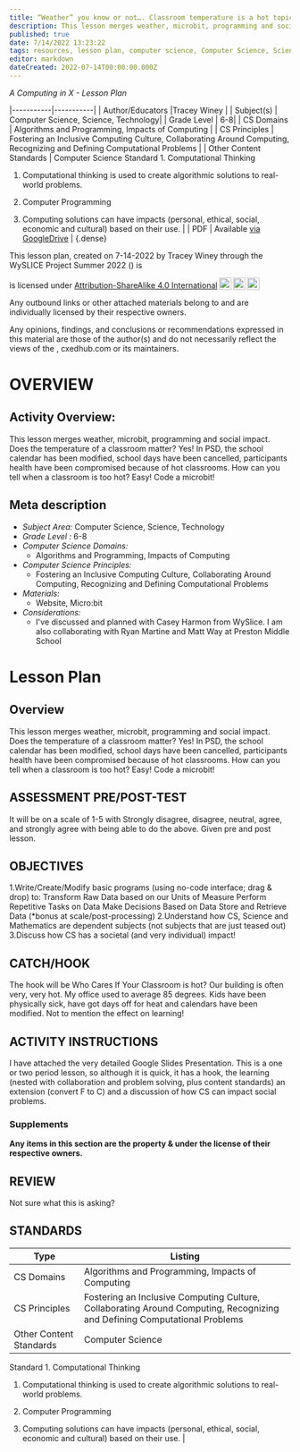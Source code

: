 ```yaml
---
title: “Weather” you know or not…. Classroom temperature is a hot topic!
description: This lesson merges weather, microbit, programming and social impact. Does the temperature of a classroom matter? Yes! In PSD, the school calendar has been modified, school days have been cancelled, participants health have been compromised because of hot classrooms. How can you tell when a classroom is too hot? Easy! Code a microbit!
published: true
date: 7/14/2022 13:23:22
tags: resources, lesson plan, computer science, Computer Science, Science, Technology 
editor: markdown
dateCreated: 2022-07-14T00:00:00.000Z
---
```

*A Computing in X - Lesson Plan*

|-----------|-----------|
| Author/Educators |Tracey Winey |
| Subject(s) | Computer Science, Science, Technology|
| Grade Level | 6-8|
| CS Domains | Algorithms and Programming, Impacts of Computing |
| CS Principles | Fostering an Inclusive Computing Culture, Collaborating Around Computing, Recognizing and Defining Computational Problems |
| Other Content Standards | Computer Science
Standard 1. Computational Thinking
1. Computational thinking is used to create algorithmic solutions to real-world problems.


3. Computer Programming
5. Computing solutions can have impacts (personal, ethical, social, economic and cultural) based on their use. | 
| PDF | Available [via GoogleDrive]() |
{.dense}






This lesson plan, created on 7-14-2022 by Tracey Winey through the  WySLICE Project Summer 2022 () is  <p xmlns:cc="http://creativecommons.org/ns#" >  is licensed under <a href="http://creativecommons.org/licenses/by-sa/4.0/?ref=chooser-v1" target="_blank" rel="license noopener noreferrer" style="display:inline-block;">Attribution-ShareAlike 4.0 International<img style="height:22px!important;margin-left:3px;vertical-align:text-bottom;" src="https://mirrors.creativecommons.org/presskit/icons/cc.svg?ref=chooser-v1"><img style="height:22px!important;margin-left:3px;vertical-align:text-bottom;" src="https://mirrors.creativecommons.org/presskit/icons/by.svg?ref=chooser-v1"><img style="height:22px!important;margin-left:3px;vertical-align:text-bottom;" src="https://mirrors.creativecommons.org/presskit/icons/sa.svg?ref=chooser-v1"></a></p>


Any outbound links or other attached materials belong to and are individually licensed by their respective owners. 


Any opinions, findings, and conclusions or recommendations expressed in this material are those of the author(s) and do not necessarily reflect the views of the , cxedhub.com or its maintainers.


# OVERVIEW
## Activity Overview:  
This lesson merges weather, microbit, programming and social impact. Does the temperature of a classroom matter? Yes! In PSD, the school calendar has been modified, school days have been cancelled, participants health have been compromised because of hot classrooms. How can you tell when a classroom is too hot? Easy! Code a microbit!
## Meta description
+ *Subject Area:* Computer Science, Science, Technology 
+ *Grade Level :* 6-8 
+ *Computer Science Domains:*
   + Algorithms and Programming, Impacts of Computing
+ *Computer Science Principles:*
   + Fostering an Inclusive Computing Culture, Collaborating Around Computing, Recognizing and Defining Computational Problems
+ *Materials:* 
   + Website, Micro:bit
+ *Considerations:*
   + I've discussed and planned with Casey Harmon from WySlice.  I am also collaborating with Ryan Martine and Matt Way at Preston Middle School


# Lesson Plan
## Overview
This lesson merges weather, microbit, programming and social impact. Does the temperature of a classroom matter? Yes! In PSD, the school calendar has been modified, school days have been cancelled, participants health have been compromised because of hot classrooms. How can you tell when a classroom is too hot? Easy! Code a microbit!
## ASSESSMENT PRE/POST-TEST
It will be on a scale of 1-5 with Strongly disagree, disagree, neutral, agree, and strongly agree with being able to do the above.  Given pre and post lesson.
## OBJECTIVES
1.Write/Create/Modify basic programs (using no-code interface; drag & drop) to:
Transform Raw Data based on our Units of Measure 
Perform Repetitive Tasks on Data
Make Decisions Based on Data 
Store and Retrieve Data  (*bonus at scale/post-processing)
2.Understand how CS, Science and Mathematics are dependent subjects (not subjects that are just teased out)
3.Discuss how CS has a societal (and very individual) impact!


## CATCH/HOOK
The hook will be Who Cares If Your Classroom is hot? Our building is often very, very hot.  My office used to average 85 degrees.  Kids have been physically sick, have got days off for heat and calendars have been modified.  Not to mention the effect on learning!


## ACTIVITY INSTRUCTIONS
I have attached the very detailed Google Slides Presentation.  This is a one or two period lesson, so although it is quick, it has a hook, the learning (nested with collaboration and problem solving, plus content standards) an extension (convert F to C) and a discussion of how CS can impact social problems.


### Supplements
**Any items in this section are the property & under the license of their respective owners.**






## REVIEW
Not sure what this is asking?
## STANDARDS        
| Type | Listing | 
|-----------|-----------|
| CS Domains  | Algorithms and Programming, Impacts of Computing|
| CS Principles   | Fostering an Inclusive Computing Culture, Collaborating Around Computing, Recognizing and Defining Computational Problems|
| Other Content Standards | Computer Science
Standard 1. Computational Thinking
1. Computational thinking is used to create algorithmic solutions to real-world problems.


3. Computer Programming
5. Computing solutions can have impacts (personal, ethical, social, economic and cultural) based on their use.  |